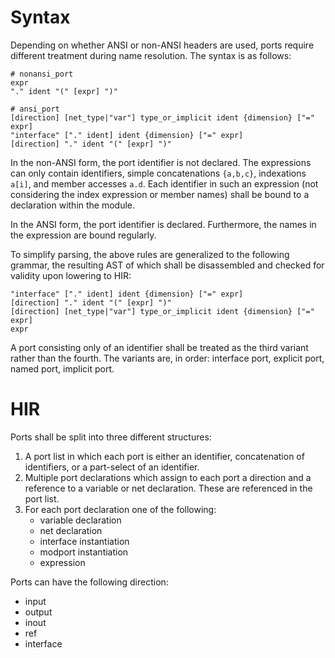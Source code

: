 # Syntax

Depending on whether ANSI or non-ANSI headers are used, ports require different treatment during name resolution. The syntax is as follows:

    # nonansi_port
    expr
    "." ident "(" [expr] ")"

    # ansi_port
    [direction] [net_type|"var"] type_or_implicit ident {dimension} ["=" expr]
    "interface" ["." ident] ident {dimension} ["=" expr]
    [direction] "." ident "(" [expr] ")"

In the non-ANSI form, the port identifier is not declared. The expressions can only contain identifiers, simple concatenations `{a,b,c}`, indexations `a[i]`, and member accesses `a.d`. Each identifier in such an expression (not considering the index expression or member names) shall be bound to a declaration within the module.

In the ANSI form, the port identifier is declared. Furthermore, the names in the expression are bound regularly.

To simplify parsing, the above rules are generalized to the following grammar, the resulting AST of which shall be disassembled and checked for validity upon lowering to HIR:

    "interface" ["." ident] ident {dimension} ["=" expr]
    [direction] "." ident "(" [expr] ")"
    [direction] [net_type|"var"] type_or_implicit ident {dimension} ["=" expr]
    expr

A port consisting only of an identifier shall be treated as the third variant rather than the fourth. The variants are, in order: interface port, explicit port, named port, implicit port.


# HIR

Ports shall be split into three different structures:

1) A port list in which each port is either an identifier, concatenation of identifiers, or a part-select of an identifier.
2) Multiple port declarations which assign to each port a direction and a reference to a variable or net declaration. These are referenced in the port list.
3) For each port declaration one of the following:
    - variable declaration
    - net declaration
    - interface instantiation
    - modport instantiation
    - expression

Ports can have the following direction:

- input
- output
- inout
- ref
- interface
